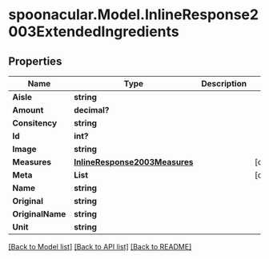 # spoonacular.Model.InlineResponse2003ExtendedIngredients
## Properties

Name | Type | Description | Notes
------------ | ------------- | ------------- | -------------
**Aisle** | **string** |  | 
**Amount** | **decimal?** |  | 
**Consitency** | **string** |  | 
**Id** | **int?** |  | 
**Image** | **string** |  | 
**Measures** | [**InlineResponse2003Measures**](InlineResponse2003Measures.md) |  | [optional] 
**Meta** | **List<string>** |  | [optional] 
**Name** | **string** |  | 
**Original** | **string** |  | 
**OriginalName** | **string** |  | 
**Unit** | **string** |  | 

[[Back to Model list]](../README.md#documentation-for-models) [[Back to API list]](../README.md#documentation-for-api-endpoints) [[Back to README]](../README.md)


